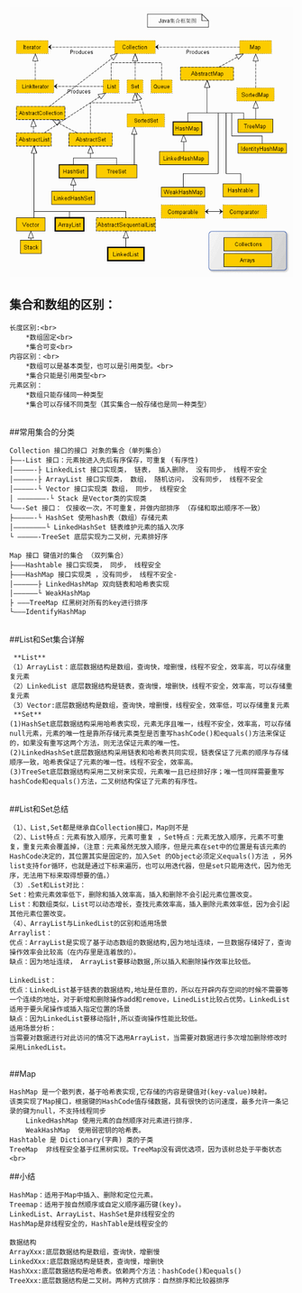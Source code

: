 ![image](https://github.com/xxw1754352621/java-dev/blob/master/img/%E9%9B%86%E5%90%88%E6%A1%86%E6%9E%B6.gif)

## 集合和数组的区别：
    长度区别:<br>  
        *数组固定<br>  
        *集合可变<br>  
    内容区别：<br>  
        *数组可以是基本类型，也可以是引用类型。<br>  
        *集合只能是引用类型<br>  
    元素区别：
        *数组只能存储同一种类型
        *集合可以存储不同类型（其实集合一般存储也是同一种类型）
<br>        
##常用集合的分类

    Collection 接口的接口 对象的集合（单列集合） 
    ├——-List 接口：元素按进入先后有序保存，可重复 (有序性)
    │—————-├ LinkedList 接口实现类， 链表， 插入删除， 没有同步， 线程不安全 
    │—————-├ ArrayList 接口实现类， 数组， 随机访问， 没有同步， 线程不安全 
    │—————-└ Vector 接口实现类 数组， 同步， 线程安全 
    │ ———————-└ Stack 是Vector类的实现类 
    └——-Set 接口： 仅接收一次，不可重复，并做内部排序 （存储和取出顺序不一致）
    ├—————-└ HashSet 使用hash表（数组）存储元素 
    │————————└ LinkedHashSet 链表维护元素的插入次序 
    └ —————-TreeSet 底层实现为二叉树，元素排好序
    
    Map 接口 键值对的集合 （双列集合） 
    ├———Hashtable 接口实现类， 同步， 线程安全 
    ├———HashMap 接口实现类 ，没有同步， 线程不安全- 
    │—————–├ LinkedHashMap 双向链表和哈希表实现 
    │—————–└ WeakHashMap 
    ├ ——–TreeMap 红黑树对所有的key进行排序 
    └———IdentifyHashMap
<br>     
##List和Set集合详解<br> 

     **List**
    （1）ArrayList：底层数据结构是数组，查询快，增删慢，线程不安全，效率高，可以存储重复元素 
    （2）LinkedList 底层数据结构是链表，查询慢，增删快，线程不安全，效率高，可以存储重复元素 
    （3）Vector:底层数据结构是数组，查询快，增删慢，线程安全，效率低，可以存储重复元素
     **Set** 
    (1)HashSet底层数据结构采用哈希表实现，元素无序且唯一，线程不安全，效率高，可以存储null元素，元素的唯一性是靠所存储元素类型是否重写hashCode()和equals()方法来保证的，如果没有重写这两个方法，则无法保证元素的唯一性。
    (2)LinkedHashSet底层数据结构采用链表和哈希表共同实现，链表保证了元素的顺序与存储顺序一致，哈希表保证了元素的唯一性。线程不安全，效率高。
    (3)TreeSet底层数据结构采用二叉树来实现，元素唯一且已经排好序；唯一性同样需要重写hashCode和equals()方法，二叉树结构保证了元素的有序性。
   <br>  
##List和Set总结<br> 

    （1）、List,Set都是继承自Collection接口，Map则不是 
    （2）、List特点：元素有放入顺序，元素可重复 ，Set特点：元素无放入顺序，元素不可重复，重复元素会覆盖掉，（注意：元素虽然无放入顺序，但是元素在set中的位置是有该元素的HashCode决定的，其位置其实是固定的，加入Set 的Object必须定义equals()方法 ，另外list支持for循环，也就是通过下标来遍历，也可以用迭代器，但是set只能用迭代，因为他无序，无法用下标来取得想要的值。） 
    （3）.Set和List对比： 
    Set：检索元素效率低下，删除和插入效率高，插入和删除不会引起元素位置改变。 
    List：和数组类似，List可以动态增长，查找元素效率高，插入删除元素效率低，因为会引起其他元素位置改变。 
    （4）、ArrayList与LinkedList的区别和适用场景 
    Arraylist： 
    优点：ArrayList是实现了基于动态数组的数据结构,因为地址连续，一旦数据存储好了，查询操作效率会比较高（在内存里是连着放的）。 
    缺点：因为地址连续， ArrayList要移动数据,所以插入和删除操作效率比较低。
    
    LinkedList： 
    优点：LinkedList基于链表的数据结构,地址是任意的，所以在开辟内存空间的时候不需要等一个连续的地址，对于新增和删除操作add和remove，LinedList比较占优势。LinkedList 适用于要头尾操作或插入指定位置的场景 
    缺点：因为LinkedList要移动指针,所以查询操作性能比较低。 
    适用场景分析： 
    当需要对数据进行对此访问的情况下选用ArrayList，当需要对数据进行多次增加删除修改时采用LinkedList。
<br> 
##Map
<br> 

    HashMap 是一个散列表，基于哈希表实现,它存储的内容是键值对(key-value)映射。
    该类实现了Map接口，根据键的HashCode值存储数据，具有很快的访问速度，最多允许一条记录的键为null，不支持线程同步
        LinkedHashMap 使用元素的自然顺序对元素进行排序.
        WeakHashMap  使用弱密钥的哈希表。
    Hashtable 是 Dictionary(字典) 类的子类
    TreeMap  非线程安全基于红黑树实现。TreeMap没有调优选项，因为该树总处于平衡状态
    <br>     
##小结
<br> 

    HashMap：适用于Map中插入、删除和定位元素。 
    Treemap：适用于按自然顺序或自定义顺序遍历键(key)。
    LinkedList、ArrayList、HashSet是非线程安全的
    HashMap是非线程安全的，HashTable是线程安全的
    
    数据结构 
    ArrayXxx:底层数据结构是数组，查询快，增删慢 
    LinkedXxx:底层数据结构是链表，查询慢，增删快 
    HashXxx:底层数据结构是哈希表。依赖两个方法：hashCode()和equals() 
    TreeXxx:底层数据结构是二叉树。两种方式排序：自然排序和比较器排序